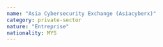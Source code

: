 ```yaml
---
name: "Asia Cybersecurity Exchange (Asiacyberx)"
category: private-sector
nature: "Entreprise"
nationality: MYS
---
```

